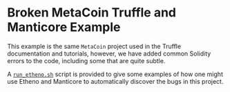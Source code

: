 # Broken MetaCoin Truffle and Manticore Example

This example is the same `MetaCoin` project used in the Truffle
documentation and tutorials, however, we have added common Solidity
errors to the code, including some that are quite subtle.

A [`run_etheno.sh`](run_etheno.sh) script is provided to give some
examples of how one might use Etheno and Manticore to automatically
discover the bugs in this project.
